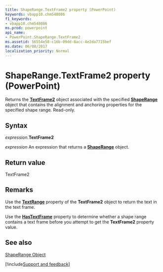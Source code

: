 ```yaml
---
title: ShapeRange.TextFrame2 property (PowerPoint)
keywords: vbapp10.chm548086
f1_keywords:
- vbapp10.chm548086
ms.prod: powerpoint
api_name:
- PowerPoint.ShapeRange.TextFrame2
ms.assetid: 56554e58-c16b-09dd-8acc-4e2da7715bef
ms.date: 06/08/2017
localization_priority: Normal
---
```



# ShapeRange.TextFrame2 property (PowerPoint)

Returns the  **[TextFrame2](PowerPoint.TextFrame2.md)** object associated with the specified **[ShapeRange](PowerPoint.ShapeRange.md)** object that contains the alignment and anchoring properties for the specified shape range. Read-only.


## Syntax

_expression_.**TextFrame2**

 _expression_ An expression that returns a **[ShapeRange](PowerPoint.ShapeRange.md)** object.


## Return value

TextFrame2


## Remarks

Use the  **[TextRange](PowerPoint.TextFrame2.TextRange.md)** property of the **TextFrame2** object to return the text in the text frame.

Use the  **[HasTextFrame](PowerPoint.ShapeRange.HasTextFrame.md)** property to determine whether a shape range contains a text frame before you attempt to get the **TextFrame2** property value.


## See also


[ShapeRange Object](PowerPoint.ShapeRange.md)

[!include[Support and feedback](~/includes/feedback-boilerplate.md)]